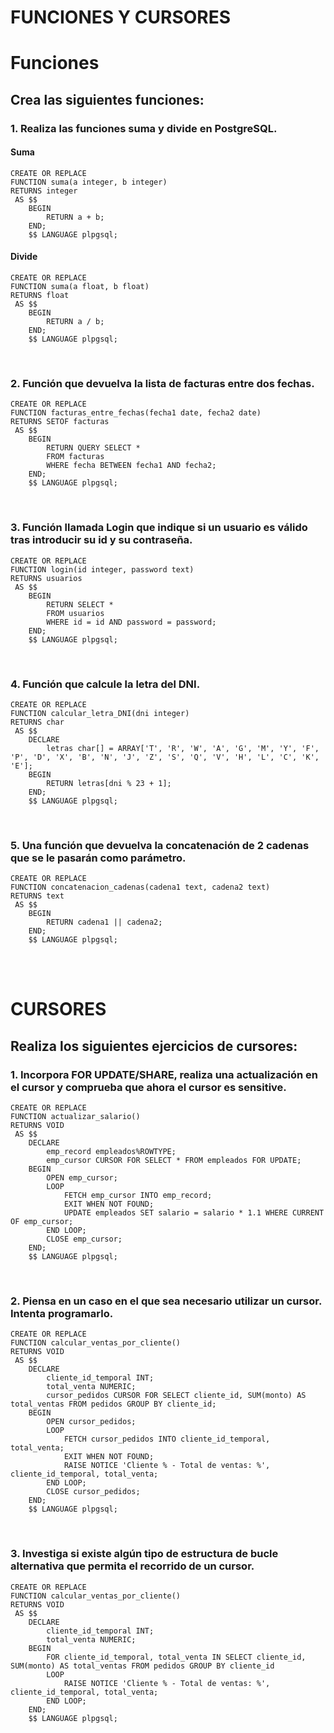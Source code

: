 # FUNCIONES Y CURSORES

# Funciones

## Crea las siguientes funciones:

### 1. Realiza las funciones suma y divide en PostgreSQL.

#### Suma

```postgresql
CREATE OR REPLACE
FUNCTION suma(a integer, b integer)
RETURNS integer 
 AS $$
    BEGIN
        RETURN a + b;
    END;
    $$ LANGUAGE plpgsql;
```

#### Divide

```postgresql
CREATE OR REPLACE
FUNCTION suma(a float, b float)
RETURNS float 
 AS $$
    BEGIN
        RETURN a / b;
    END;
    $$ LANGUAGE plpgsql;
```
<br>

### 2. Función que devuelva la lista de facturas entre dos fechas.

```postgresql
CREATE OR REPLACE
FUNCTION facturas_entre_fechas(fecha1 date, fecha2 date)
RETURNS SETOF facturas
 AS $$
    BEGIN
        RETURN QUERY SELECT * 
        FROM facturas 
        WHERE fecha BETWEEN fecha1 AND fecha2;
    END;
    $$ LANGUAGE plpgsql;
```
<br>

### 3. Función llamada Login que indique si un usuario es válido tras introducir su id y su contraseña.

```postgresql
CREATE OR REPLACE
FUNCTION login(id integer, password text)
RETURNS usuarios
 AS $$
    BEGIN
        RETURN SELECT * 
        FROM usuarios 
        WHERE id = id AND password = password;
    END;
    $$ LANGUAGE plpgsql;
```
<br>

### 4. Función que calcule la letra del DNI.

```postgresql
CREATE OR REPLACE
FUNCTION calcular_letra_DNI(dni integer)
RETURNS char
 AS $$
    DECLARE
        letras char[] = ARRAY['T', 'R', 'W', 'A', 'G', 'M', 'Y', 'F', 'P', 'D', 'X', 'B', 'N', 'J', 'Z', 'S', 'Q', 'V', 'H', 'L', 'C', 'K', 'E'];
    BEGIN
        RETURN letras[dni % 23 + 1];
    END;
    $$ LANGUAGE plpgsql;
```
<br>

### 5. Una función que devuelva la concatenación de 2 cadenas que se le pasarán como parámetro.

```postgresql
CREATE OR REPLACE
FUNCTION concatenacion_cadenas(cadena1 text, cadena2 text)
RETURNS text
 AS $$
    BEGIN
        RETURN cadena1 || cadena2;
    END;
    $$ LANGUAGE plpgsql;
```
<br><br>




# CURSORES

## Realiza los siguientes ejercicios de cursores:

### 1. Incorpora FOR UPDATE/SHARE, realiza una actualización en el cursor y comprueba que ahora el cursor es sensitive.

```postgresql
CREATE OR REPLACE
FUNCTION actualizar_salario()
RETURNS VOID
 AS $$
    DECLARE
        emp_record empleados%ROWTYPE;
        emp_cursor CURSOR FOR SELECT * FROM empleados FOR UPDATE;
    BEGIN
        OPEN emp_cursor;
        LOOP
            FETCH emp_cursor INTO emp_record;
            EXIT WHEN NOT FOUND;
            UPDATE empleados SET salario = salario * 1.1 WHERE CURRENT OF emp_cursor;
        END LOOP;
        CLOSE emp_cursor;
    END;
    $$ LANGUAGE plpgsql;
```
<br>

### 2. Piensa en un caso en el que sea necesario utilizar un cursor. Intenta programarlo. 

```postgresql
CREATE OR REPLACE
FUNCTION calcular_ventas_por_cliente()
RETURNS VOID
 AS $$
    DECLARE
        cliente_id_temporal INT;
        total_venta NUMERIC;
        cursor_pedidos CURSOR FOR SELECT cliente_id, SUM(monto) AS total_ventas FROM pedidos GROUP BY cliente_id;
    BEGIN
        OPEN cursor_pedidos;
        LOOP
            FETCH cursor_pedidos INTO cliente_id_temporal, total_venta;
            EXIT WHEN NOT FOUND;
            RAISE NOTICE 'Cliente % - Total de ventas: %', cliente_id_temporal, total_venta;
        END LOOP;
        CLOSE cursor_pedidos;
    END;
    $$ LANGUAGE plpgsql;
```
<br>

### 3. Investiga si existe algún tipo de estructura de bucle alternativa que permita el recorrido de un cursor.

```postgresql
CREATE OR REPLACE
FUNCTION calcular_ventas_por_cliente()
RETURNS VOID
 AS $$
    DECLARE
        cliente_id_temporal INT;
        total_venta NUMERIC;
    BEGIN
        FOR cliente_id_temporal, total_venta IN SELECT cliente_id, SUM(monto) AS total_ventas FROM pedidos GROUP BY cliente_id
        LOOP
            RAISE NOTICE 'Cliente % - Total de ventas: %', cliente_id_temporal, total_venta;
        END LOOP;
    END;
    $$ LANGUAGE plpgsql;
```
